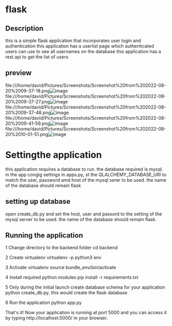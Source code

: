 # flask

## Description
this is a simple flask application that incorporates user login and authentication
this application has a userlist page which authenticated users can use to see all usernames on the database
this application has a rest api to get the list of users


## preview
file:///home/david/Pictures/Screenshots/Screenshot%20from%202022-08-20%2009-37-18.png![image](https://user-images.githubusercontent.com/111660735/185769603-f721bdce-2152-4a90-9666-94acf6212bf2.png)
file:///home/david/Pictures/Screenshots/Screenshot%20from%202022-08-20%2009-37-27.png![image](https://user-images.githubusercontent.com/111660735/185769618-18be5d8a-daea-4f84-b27d-cb0cddd72b5d.png)
file:///home/david/Pictures/Screenshots/Screenshot%20from%202022-08-20%2009-37-48.png![image](https://user-images.githubusercontent.com/111660735/185769622-769ea315-53e5-488a-808e-fb98958f7860.png)
file:///home/david/Pictures/Screenshots/Screenshot%20from%202022-08-20%2009-41-59.png![image](https://user-images.githubusercontent.com/111660735/185769627-4729fb93-956f-4ab1-9677-4244b9f72351.png)
file:///home/david/Pictures/Screenshots/Screenshot%20from%202022-08-20%2010-01-51.png![image](https://user-images.githubusercontent.com/111660735/185769666-4fad65dd-4c63-431f-a16a-a316acd9311c.png)



# Settingthe application
this application requires a database to run. the database required is mysql.
in the app congig settings in apps.py, st the QLALCHEMY_DATABASE_URI to match the user, password amd host of the mysql serer to be used.
the name of the database should remain flask

## setting up database
open create_db.py and set the host, user and passord to the setting of the mysql server to be used.
the name of the database should remain flask.


## Running the application

1  Change directory to the backend folder cd backend

2  Create virtualenv virtualenv -p python3 env

3  Activate virtualenv source bundle_env/bin/activate

4  Install required python modules pip install -r requirements.txt

5  Only during the initial launch create database schema for your application python create_db.py. this would create the flask database

6  Run the application python app.py

That's it! Now your application is running at port 5000 and you can access it by typing http://localhost:5000/ in your browser.
